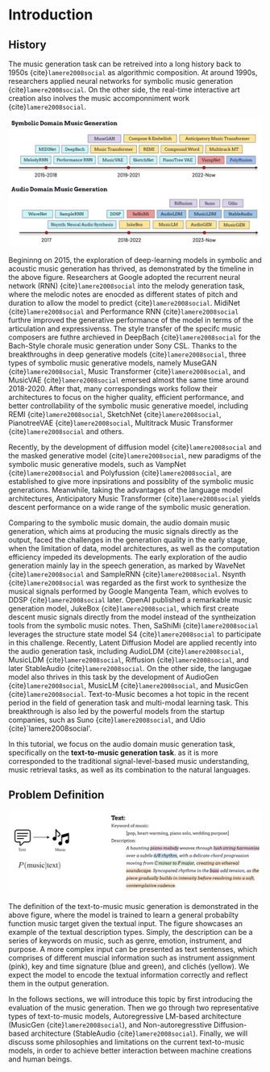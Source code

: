 # Introduction


## History

The music generation task can be retreived into a long history back to 1950s {cite}`lamere2008social` as algorithmic composition. At around 1990s, researchers applied neural networks for symbolic music generation {cite}`lamere2008social`. On the other side, the real-time interactive art creation also inolves the music accomponniment work {cite}`lamere2008social`. 

![music_generation_timeline](../img/generation/timeline.PNG)

Begininng on 2015, the exploration of deep-learning models in symbolic and acoustic music generation has thrived, as demonstrated by the timeline in the above figure. Researchers at Google adopted the recurrent neural network (RNN) {cite}`lamere2008social` into the melody generation task, where the melodic notes are enocded as different states of pitch and duration to allow the model to predict {cite}`lamere2008social`. MidiNet {cite}`lamere2008social` and  Performance RNN {cite}`lamere2008social` furthre improved the generative performance of the model in terms of the articulation and expressivenss. The style transfer of the specifc music composers are futhre archieved in DeepBach {cite}`lamere2008social` for the Bach-Style chorale music generation under Sony CSL. Thanks to the breakthroughs in deep generative models {cite}`lamere2008social`, three types of symbolic music generative models, namely MuseGAN {cite}`lamere2008social`, Music Transformer {cite}`lamere2008social`, and MusicVAE {cite}`lamere2008social` emersed almost the same time around 2018-2020. After that, many correspondings works follow their architectures to focus on the higher quality, efficient performance, and better controllability of the symbolic music generative moedel, including REMI {cite}`lamere2008social`, SketchNet {cite}`lamere2008social`, PianotreeVAE {cite}`lamere2008social`, Multitrack Music Transformer {cite}`lamere2008social` and others. 

Recently, by the development of diffusion model {cite}`lamere2008social` and the masked generative model {cite}`lamere2008social`, new paradigms of the symbolic music generative models, such as VampNet {cite}`lamere2008social` and Polyfussion {cite}`lamere2008social`, are established to give more inpsirations and possiblity of the symbolic music generations. Meanwhile, taking the advantages of the language model architectures, Anticipatory Music Transformer {cite}`lamere2008social` yields descent performance on a wide range of the symbolic music generation.

Comparing to the symbolic music domain, the audio domain music generation, which aims at producing the music signals directly as the output, faced the challenges in the generation quality in the early stage, when the limitation of data, model architectures, as well as the computation efficiency impeded its developments. The early exploration of the audio generation mainly lay in the speech generation, as marked by WaveNet {cite}`lamere2008social` and SampleRNN {cite}`lamere2008social`. Nsynth {cite}`lamere2008social` was regarded as the first work to synthesize the musical signals performed by Google Mangenta Team, which evolves to DDSP {cite}`lamere2008social` later. OpenAI published a remarkable music generation model, JukeBox {cite}`lamere2008social`, which first create descent music signals directly from the model instead of the syntheization tools from the symbolic music notes. Then, SaShiMi {cite}`lamere2008social` leverages the structure state model S4 {cite}`lamere2008social` to participate in this challenge. Recently, Latent Diffusion Model are applied recently into the audio generation task, including AudioLDM {cite}`lamere2008social`, MusicLDM {cite}`lamere2008social`, Riffusion {cite}`lamere2008social`, and later StableAudio {cite}`lamere2008social`. On the other side, the langugae model also thrives in this task by the development of AudioGen {cite}`lamere2008social`, MusicLM {cite}`lamere2008social`, and MusicGen {cite}`lamere2008social`. Text-to-Music becomes a hot topic in the recent period in the field of generation task and multi-modal learning task. This breakthrough is also led by the powerful models from the startup companies, such as Suno {cite}`lamere2008social`, and Udio {cite}`lamere2008social'.

In this tutorial, we focus on the audio domain music generation task, specifically on the **text-to-music generation task**. as it is more corresponded to the traditional signal-level-based music understanding, music retrieval tasks, as well as its combination to the natural languages. 

## Problem Definition

![music_generation_definition](../img/generation/definition.PNG)


The definition of the text-to-music music generation is demonstrated in the above figure, where the model is trained to learn a general probabilty function music target given the textual input. The figure showcases an example of the textual description types. Simply, the description can be a series of keywords on music, such as genre, emotion, instrument, and purpose. A more complex input can be presented as text sentenses, which comprises of different muscial information such as instrument assignment (pink), key and time signature (blue and green), and clichés (yellow). We expect the model to encode the textual information correctly and reflect them in the output generation. 

In the follows sections, we will introduce this topic by first introducing the evaluation of the music generation. Then we go through two representative types of text-to-music models, Autoregressive LM-based architecture (MusicGen {cite}`lamere2008social`), and Non-autoregresstive Diffusion-based architecture (StableAudio {cite}`lamere2008social`). Finally, we will discuss some philosophies and limitations on the current text-to-music models, in order to achieve better interaction between machine creations and human beings.   